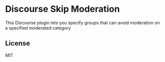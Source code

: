 # Discourse Skip Moderation

This Discourse plugin lets you specify groups that can avoid moderation on a specified moderated category

## License

MIT
